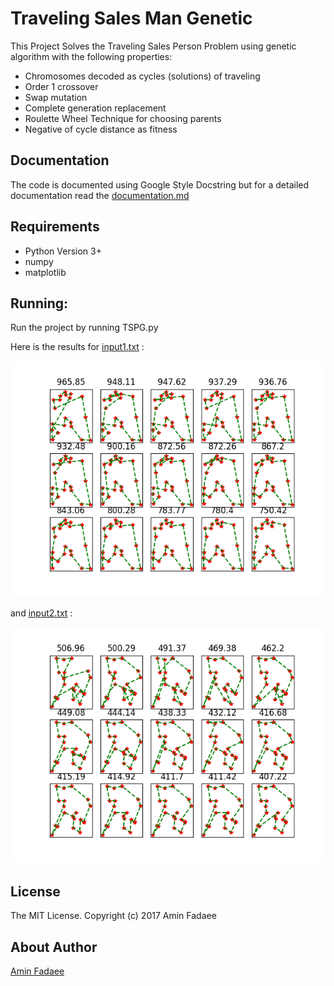 # Traveling Sales  Man Genetic

This Project Solves the Traveling Sales Person Problem using genetic algorithm with the following properties:
* Chromosomes decoded as cycles (solutions) of traveling
* Order 1 crossover
* Swap mutation
* Complete generation replacement
* Roulette Wheel Technique for choosing parents
* Negative of cycle distance as fitness

Documentation
-------------
The code is documented using Google Style Docstring but for a detailed documentation read the  [documentation.md](https://github.com/AminFadaee/Traveling_Sales_Man_Genetic/blob/master/documentation.md)

Requirements
--------

* Python Version 3+
* numpy
* matplotlib

Running:
---
Run the project by running TSPG.py

Here is the results for [input1.txt](https://github.com/AminFadaee/Traveling_Sales_Man_Genetic/blob/master/input1.txt) :

![some](https://github.com/AminFadaee/Traveling_Sales_Man_Genetic/blob/master/figure_1.png)

and [input2.txt](https://github.com/AminFadaee/Traveling_Sales_Man_Genetic/blob/master/input2.txt) :

![some](https://github.com/AminFadaee/Traveling_Sales_Man_Genetic/blob/master/figure_2.png)

License
-------

The MIT License. Copyright (c) 2017 Amin Fadaee

About Author
----------------

[Amin Fadaee](https://www.linkedin.com/in/aminfadaee/)
